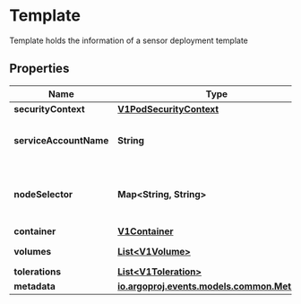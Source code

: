 

# Template

Template holds the information of a sensor deployment template
## Properties

Name | Type | Description | Notes
------------ | ------------- | ------------- | -------------
**securityContext** | [**V1PodSecurityContext**](V1PodSecurityContext.md) |  |  [optional]
**serviceAccountName** | **String** | ServiceAccountName is the name of the ServiceAccount to use to run sensor pod. More info: https://kubernetes.io/docs/tasks/configure-pod-container/configure-service-account/ |  [optional]
**nodeSelector** | **Map&lt;String, String&gt;** | NodeSelector is a selector which must be true for the pod to fit on a node. Selector which must match a node&#39;s labels for the pod to be scheduled on that node. More info: https://kubernetes.io/docs/concepts/configuration/assign-pod-node/ |  [optional]
**container** | [**V1Container**](V1Container.md) |  |  [optional]
**volumes** | [**List&lt;V1Volume&gt;**](V1Volume.md) | Volumes is a list of volumes that can be mounted by containers in a workflow. |  [optional]
**tolerations** | [**List&lt;V1Toleration&gt;**](V1Toleration.md) | If specified, the pod&#39;s tolerations. |  [optional]
**metadata** | [**io.argoproj.events.models.common.Metadata**](io.argoproj.events.models.common.Metadata.md) |  |  [optional]



